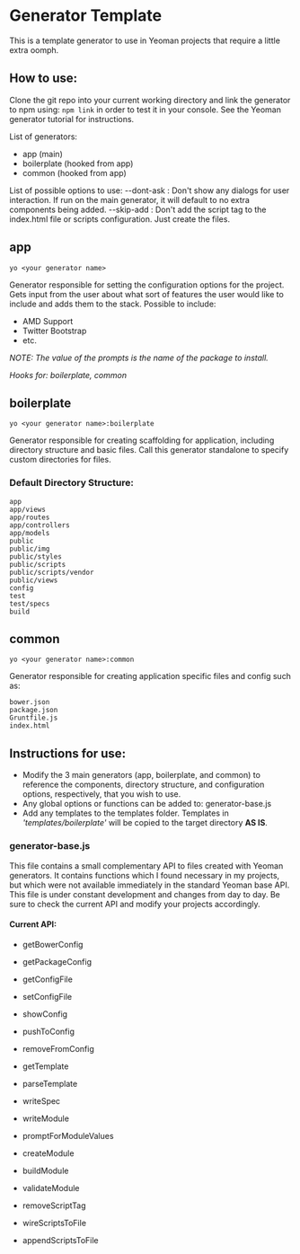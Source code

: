 # Generator Template

This is a template generator to use in Yeoman projects that require a little extra oomph.

## How to use:
Clone the git repo into your current working directory and link the generator to npm using: `npm link` in order to test it in your console. See the Yeoman generator tutorial for instructions.

List of generators:

- app (main)
- boilerplate (hooked from app)
- common (hooked from app)

List of possible options to use:
    --dont-ask : Don't show any dialogs for user interaction. If run on the main generator, it will default to no extra components being added.
    --skip-add : Don't add the script tag to the index.html file or scripts configuration. Just create the files.

## app
    yo <your generator name>
Generator responsible for setting the configuration options for the project. Gets input from the user about what sort of features the user would like to include and adds them to the stack. Possible to include:
- AMD Support
- Twitter Bootstrap
- etc.

*NOTE: The value of the prompts is the name of the package to install.*

*Hooks for: boilerplate, common*

## boilerplate
    yo <your generator name>:boilerplate
Generator responsible for creating scaffolding for application, including directory structure and basic files. Call this generator standalone to specify custom directories for files.

### Default Directory Structure:
    app
    app/views
    app/routes
    app/controllers
    app/models
    public
    public/img
    public/styles
    public/scripts
    public/scripts/vendor
    public/views
    config
    test
    test/specs
    build
    
## common
    yo <your generator name>:common
Generator responsible for creating application specific files and config such as:

    bower.json
    package.json
    Gruntfile.js
    index.html


## Instructions for use:
- Modify the 3 main generators (app, boilerplate, and common) to reference the components, directory structure, and configuration options, respectively, that you wish to use. 
- Any global options or functions can be added to: generator-base.js
- Add any templates to the templates folder. Templates in *'templates/boilerplate'* will be copied to the target directory __AS IS__.

### generator-base.js
This file contains a small complementary API to files created with Yeoman generators. It contains functions which I found necessary in my projects, but which were not available immediately in the standard Yeoman base API. This file is under constant development and changes from day to day. Be sure to check the current API and modify your projects accordingly.

#### Current API:
- getBowerConfig
- getPackageConfig
- getConfigFile
- setConfigFile
- showConfig
- pushToConfig
- removeFromConfig

- getTemplate
- parseTemplate

- writeSpec
- writeModule

- promptForModuleValues
- createModule
- buildModule
- validateModule

- removeScriptTag
- wireScriptsToFile
- appendScriptsToFile